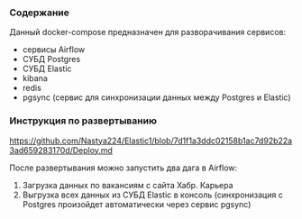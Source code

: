 ### Содержание

Данный docker-compose предназначен для разворачивания сервисов:
- сервисы Airflow
- СУБД Postgres
- СУБД Elastic
- kibana 
- redis 
- pgsync (сервис для синхронизации данных между Postgres и Elastic)

### Инструкция по развертыванию
https://github.com/Nastya224/Elastic1/blob/7d1f1a3ddc02158b1ac7d92b22a3ad659283170d/Deploy.md


После развертывания можно запустить два дага в Airflow: 
1) Загрузка данных по вакансиям с сайта Хабр. Карьера
2) Выгрузка всех данных из СУБД Elastic в консоль (синхронизация c Postgres произойдет автоматически через сервис pgsync)
